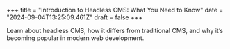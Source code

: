 +++
title = "Introduction to Headless CMS: What You Need to Know"
date = "2024-09-04T13:25:09.461Z"
draft = false
+++

Learn about headless CMS, how it differs from traditional CMS, and why it’s becoming popular in modern web development.
        